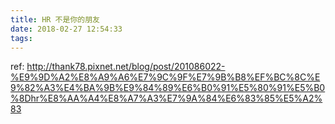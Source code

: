 ```yaml
---
title: HR 不是你的朋友
date: 2018-02-27 12:54:33
tags:
---
```


ref:
http://thank78.pixnet.net/blog/post/201086022-%E9%9D%A2%E8%A9%A6%E7%9C%9F%E7%9B%B8%EF%BC%8C%E9%82%A3%E4%BA%9B%E9%84%89%E6%B0%91%E5%80%91%E5%B0%8Dhr%E8%AA%A4%E8%A7%A3%E7%9A%84%E6%83%85%E5%A2%83